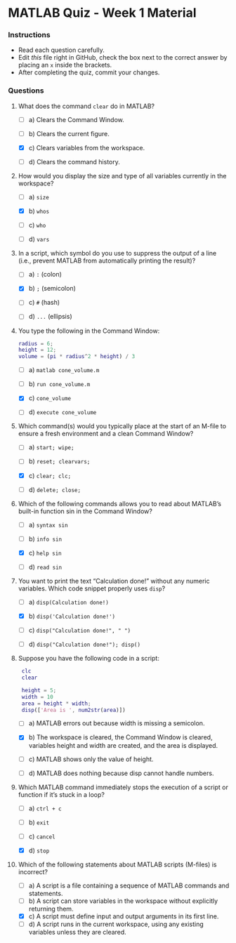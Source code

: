 # MATLAB Quiz - Week 1 Material

### Instructions
- Read each question carefully.
- Edit _this_ file right in GitHub, check the box next to the correct answer by placing an `x` inside the brackets.
- After completing the quiz, commit your changes.

### Questions

1. What does the command `clear` do in MATLAB?
    - [ ] a) Clears the Command Window.
    - [ ] b) Clears the current figure.
    - [x] c) Clears variables from the workspace.
    - [ ] d) Clears the command history.


2. How would you display the size and type of all variables currently in the workspace?
    - [ ] a) `size`
    - [x] b) `whos`
    - [ ] c) `who`
    - [ ] d) `vars`


3. In a script, which symbol do you use to suppress the output of a line (i.e., prevent MATLAB from automatically printing the result)?
   - [ ] a) `:`   (colon)
   - [x] b) `;`   (semicolon)
   - [ ] c) `#`   (hash)
   - [ ] d) `...` (ellipsis)


4. You type the following in the Command Window:

   ```matlab
   radius = 6;
   height = 12;
   volume = (pi * radius^2 * height) / 3
   ```
 
    - [ ] a) `matlab cone_volume.m`
    - [ ] b) `run cone_volume.m`
    - [x] c) `cone_volume`
    - [ ] d) `execute cone_volume`


5. Which command(s) would you typically place at the start of an M-file to ensure a fresh environment and a clean Command Window?
    - [ ] a) `start; wipe;`
    - [ ] b) `reset; clearvars;`
    - [x] c) `clear; clc;`
    - [ ] d) `delete; close;`


6. Which of the following commands allows you to read about MATLAB’s built-in function sin in the Command Window?
    - [ ] a) `syntax sin`
    - [ ] b) `info sin`
    - [x] c) `help sin`
    - [ ] d) `read sin`


7. You want to print the text “Calculation done!” without any numeric variables. Which code snippet properly uses `disp`?
   - [ ] a) `disp(Calculation done!)`
   - [x] b) `disp('Calculation done!')`
   - [ ] c) `disp("Calculation done!", " ")`
   - [ ] d) `disp("Calculation done!"); disp()`


8. Suppose you have the following code in a script:
   ```matlab
    clc
    clear

    height = 5;
    width = 10
    area = height * width;
    disp(['Area is ', num2str(area)])
   ```

   - [ ] a) MATLAB errors out because width is missing a semicolon.
   - [x] b) The workspace is cleared, the Command Window is cleared, variables height and width are created, and the area is displayed.
   - [ ] c) MATLAB shows only the value of height.
   - [ ] d) MATLAB does nothing because disp cannot handle numbers.


9. Which MATLAB command immediately stops the execution of a script or function if it’s stuck in a loop?
   - [ ] a) `ctrl + c`
   - [ ] b) `exit`
   - [ ] c) `cancel`
   - [x] d) `stop`


10. Which of the following statements about MATLAB scripts (M-files) is incorrect?
    - [ ] a) A script is a file containing a sequence of MATLAB commands and statements.
    - [ ] b) A script can store variables in the workspace without explicitly returning them.
    - [x] c) A script must define input and output arguments in its first line.
    - [ ] d) A script runs in the current workspace, using any existing variables unless they are cleared.
